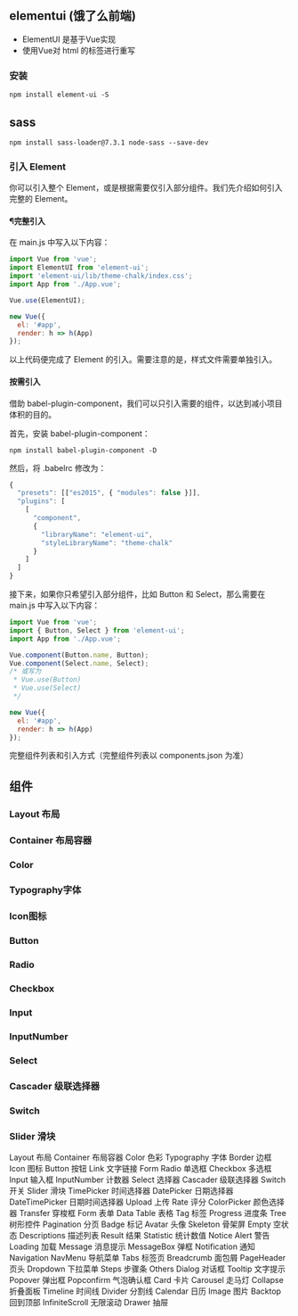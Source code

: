 ## elementui (饿了么前端)

- ElementUI 是基于Vue实现
- 使用Vue对 html 的标签进行重写


### 安装
```
npm install element-ui -S
 ```

## sass
```
npm install sass-loader@7.3.1 node-sass --save-dev
```
### 引入 Element
你可以引入整个 Element，或是根据需要仅引入部分组件。我们先介绍如何引入完整的 Element。

#### ¶完整引入
在 main.js 中写入以下内容：
```js
import Vue from 'vue';
import ElementUI from 'element-ui';
import 'element-ui/lib/theme-chalk/index.css';
import App from './App.vue';

Vue.use(ElementUI);

new Vue({
  el: '#app',
  render: h => h(App)
});
```
以上代码便完成了 Element 的引入。需要注意的是，样式文件需要单独引入。

#### 按需引入
借助 babel-plugin-component，我们可以只引入需要的组件，以达到减小项目体积的目的。

首先，安装 babel-plugin-component：
```
npm install babel-plugin-component -D
```
然后，将 .babelrc 修改为：
``` js
{
  "presets": [["es2015", { "modules": false }]],
  "plugins": [
    [
      "component",
      {
        "libraryName": "element-ui",
        "styleLibraryName": "theme-chalk"
      }
    ]
  ]
}
```
接下来，如果你只希望引入部分组件，比如 Button 和 Select，那么需要在 main.js 中写入以下内容：
```js
import Vue from 'vue';
import { Button, Select } from 'element-ui';
import App from './App.vue';

Vue.component(Button.name, Button);
Vue.component(Select.name, Select);
/* 或写为
 * Vue.use(Button)
 * Vue.use(Select)
 */

new Vue({
  el: '#app',
  render: h => h(App)
});
```
完整组件列表和引入方式（完整组件列表以 components.json 为准）

## 组件

### Layout 布局

### Container 布局容器
### Color
### Typography字体
### Icon图标
### Button
### Radio
### Checkbox
### Input
### InputNumber
### Select
### Cascader 级联选择器
### Switch
### Slider 滑块

Layout 布局
Container 布局容器
Color 色彩
Typography 字体
Border 边框
Icon 图标
Button 按钮
Link 文字链接
Form
Radio 单选框
Checkbox 多选框
Input 输入框
InputNumber 计数器
Select 选择器
Cascader 级联选择器
Switch 开关
Slider 滑块
TimePicker 时间选择器
DatePicker 日期选择器
DateTimePicker 日期时间选择器
Upload 上传
Rate 评分
ColorPicker 颜色选择器
Transfer 穿梭框
Form 表单
Data
Table 表格
Tag 标签
Progress 进度条
Tree 树形控件
Pagination 分页
Badge 标记
Avatar 头像
Skeleton 骨架屏
Empty 空状态
Descriptions 描述列表
Result 结果
Statistic 统计数值
Notice
Alert 警告
Loading 加载
Message 消息提示
MessageBox 弹框
Notification 通知
Navigation
NavMenu 导航菜单
Tabs 标签页
Breadcrumb 面包屑
PageHeader 页头
Dropdown 下拉菜单
Steps 步骤条
Others
Dialog 对话框
Tooltip 文字提示
Popover 弹出框
Popconfirm 气泡确认框
Card 卡片
Carousel 走马灯
Collapse 折叠面板
Timeline 时间线
Divider 分割线
Calendar 日历
Image 图片
Backtop 回到顶部
InfiniteScroll 无限滚动
Drawer 抽屉
